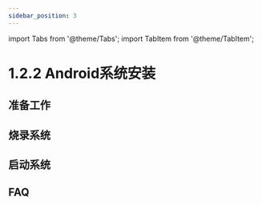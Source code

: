 ```yaml
---
sidebar_position: 3
---
```


import Tabs from '@theme/Tabs';
import TabItem from '@theme/TabItem';

# 1.2.2 Android系统安装

## 准备工作

## 烧录系统

## 启动系统

## FAQ